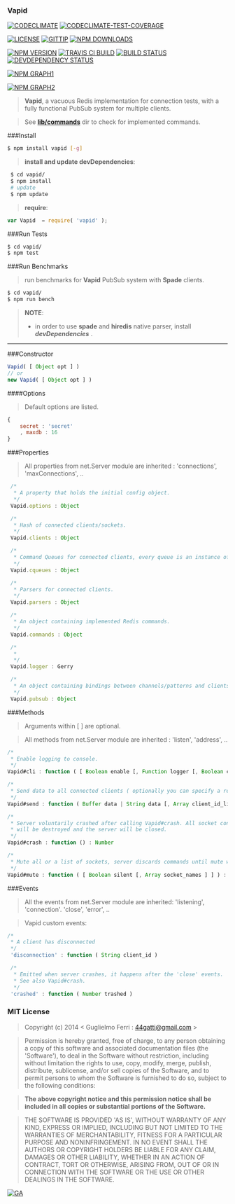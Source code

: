 ### Vapid

[![CODECLIMATE](http://img.shields.io/codeclimate/github/rootslab/vapid.svg?style=flat)](https://codeclimate.com/github/rootslab/vapid)
[![CODECLIMATE-TEST-COVERAGE](http://img.shields.io/codeclimate/coverage/github/rootslab/vapid.svg?style=flat)](https://codeclimate.com/github/rootslab/vapid)

[![LICENSE](http://img.shields.io/badge/license-MIT-blue.svg?style=flat)](https://github.com/rootslab/vapid#mit-license)
[![GITTIP](http://img.shields.io/gittip/rootslab.svg?style=flat)](https://www.gittip.com/rootslab/)
[![NPM DOWNLOADS](http://img.shields.io/npm/dm/vapid.svg?style=flat)](http://npm-stat.com/charts.html?package=vapid)

[![NPM VERSION](http://img.shields.io/npm/v/vapid.svg?style=flat)](https://www.npmjs.org/package/vapid)
[![TRAVIS CI BUILD](http://img.shields.io/travis/rootslab/vapid.svg?style=flat)](http://travis-ci.org/rootslab/vapid)
[![BUILD STATUS](http://img.shields.io/david/rootslab/vapid.svg?style=flat)](https://david-dm.org/rootslab/vapid)
[![DEVDEPENDENCY STATUS](http://img.shields.io/david/dev/rootslab/vapid.svg?style=flat)](https://david-dm.org/rootslab/vapid#info=devDependencies)

[![NPM GRAPH1](https://nodei.co/npm-dl/vapid.png)](https://nodei.co/npm/vapid/)

[![NPM GRAPH2](https://nodei.co/npm/vapid.png?downloads=true&downloadRank=true&stars=true)](https://nodei.co/npm/vapid/)

> __Vapid__, a vacuous Redis implementation for connection tests, with a fully functional PubSub system for multiple clients.

> See __[lib/commands](./lib/commands)__ dir to check for implemented commands.

###Install

```bash
$ npm install vapid [-g]
```

> __install and update devDependencies__:

```bash
 $ cd vapid/
 $ npm install 
 # update
 $ npm update 
```

> __require__:

```javascript
var Vapid  = require( 'vapid' );
```

###Run Tests

```bash
$ cd vapid/
$ npm test
```

###Run Benchmarks

> run benchmarks for __Vapid__ PubSub system with __Spade__ clients.

```bash
$ cd vapid/
$ npm run bench
```

> __NOTE__:
>  - in order to use __spade__ and __hiredis__ native parser, install **_devDependencies_** .

----------------------------------------------------------------------------------------------

###Constructor

```javascript
Vapid( [ Object opt ] )
// or
new Vapid( [ Object opt ] )
```

####Options

> Default options are listed.

```javascript
{
    secret : 'secret'
    , maxdb : 16
}
```

###Properties

> All properties from net.Server module are inherited : 'connections', 'maxConnections', ..

```javascript
 /*
  * A property that holds the initial config object.
  */
 Vapid.options : Object

 /*
  * Hash of connected clients/sockets.
  */
 Vapid.clients : Object

 /*
  * Command Queues for connected clients, every queue is an instance of Train.
  */
 Vapid.cqueues : Object

 /*
  * Parsers for connected clients.
  */
 Vapid.parsers : Object

 /*
  * An object containing implemented Redis commands.
  */
 Vapid.commands : Object

 /*
  *
  */
 Vapid.logger : Gerry

 /*
  * An object containing bindings between channels/patterns and clients subscribed to.
  */
 Vapid.pubsub : Object

```

###Methods

> Arguments within [ ] are optional.

> All methods from net.Server module are inherited : 'listen', 'address', ..

```javascript
/*
 * Enable logging to console.
 */
Vapid#cli : function ( [ Boolean enable [, Function logger [, Boolean collect_events ] ] ] ) : undefined

/*
 * Send data to all connected clients ( optionally you can specify a reduced list ).
 */
Vapid#send : function ( Buffer data | String data [, Array client_id_list ] ) : Number

/*
 * Server voluntarily crashed after calling Vapid#crash. All socket connections
 * will be destroyed and the server will be closed.
 */
Vapid#crash : function () : Number

/*
 * Mute all or a list of sockets, server discards commands until mute will be switched off.
 */
Vapid#mute : function ( [ Boolean silent [, Array socket_names ] ] ) : Number
```

###Events

> All the events from net.Server module are inherited: 'listening', 'connection'. 'close', 'error', ..

> Vapid custom events:

```javascript
/*
 * A client has disconnected
 */
 'disconnection' : function ( String client_id )

 /*
  * Emitted when server crashes, it happens after the 'close' events.
  * See also Vapid#crash.
  */
 'crashed' : function ( Number trashed )
```

### MIT License

> Copyright (c) 2014 &lt; Guglielmo Ferri : 44gatti@gmail.com &gt;

> Permission is hereby granted, free of charge, to any person obtaining
> a copy of this software and associated documentation files (the
> 'Software'), to deal in the Software without restriction, including
> without limitation the rights to use, copy, modify, merge, publish,
> distribute, sublicense, and/or sell copies of the Software, and to
> permit persons to whom the Software is furnished to do so, subject to
> the following conditions:

> __The above copyright notice and this permission notice shall be
> included in all copies or substantial portions of the Software.__

> THE SOFTWARE IS PROVIDED 'AS IS', WITHOUT WARRANTY OF ANY KIND,
> EXPRESS OR IMPLIED, INCLUDING BUT NOT LIMITED TO THE WARRANTIES OF
> MERCHANTABILITY, FITNESS FOR A PARTICULAR PURPOSE AND NONINFRINGEMENT.
> IN NO EVENT SHALL THE AUTHORS OR COPYRIGHT HOLDERS BE LIABLE FOR ANY
> CLAIM, DAMAGES OR OTHER LIABILITY, WHETHER IN AN ACTION OF CONTRACT,
> TORT OR OTHERWISE, ARISING FROM, OUT OF OR IN CONNECTION WITH THE
> SOFTWARE OR THE USE OR OTHER DEALINGS IN THE SOFTWARE.

[![GA](https://ga-beacon.appspot.com/UA-53998692-1/vapid/Readme?pixel)](https://github.com/igrigorik/ga-beacon)